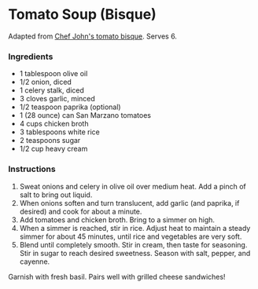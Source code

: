 # Tomato Soup (Bisque)

Adapted from [Chef John's tomato bisque](http://foodwishes.blogspot.com/2013/10/tomato-bisque-soup-might-not-count-as.html). Serves 6.

### Ingredients

- 1 tablespoon olive oil
- 1/2 onion, diced
- 1 celery stalk, diced
- 3 cloves garlic, minced
- 1/2 teaspoon paprika (optional)
- 1 (28 ounce) can San Marzano tomatoes
- 4 cups chicken broth
- 3 tablespoons white rice
- 2 teaspoons sugar
- 1/2 cup heavy cream

### Instructions

1. Sweat onions and celery in olive oil over medium heat. Add a pinch of salt to bring out liquid.
2. When onions soften and turn translucent, add garlic (and paprika, if desired) and cook for about a minute.
3. Add tomatoes and chicken broth. Bring to a simmer on high.
4. When a simmer is reached, stir in rice. Adjust heat to maintain a steady simmer for about 45 minutes, until rice and vegetables are very soft.
5. Blend until completely smooth. Stir in cream, then taste for seasoning. Stir in sugar to reach desired sweetness. Season with salt, pepper, and cayenne.

Garnish with fresh basil. Pairs well with grilled cheese sandwiches!
